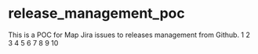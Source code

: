 # release_management_poc
This is a POC for Map Jira issues to releases management from Github.
1
2
3
4
5
6
7
8
9
10
